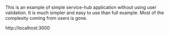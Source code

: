 This is an example of simple service-hub application without using user validation. It is much simpler and easy to use
than full example. Most of the complexity coming from users is gone.

http://localhost:3000
